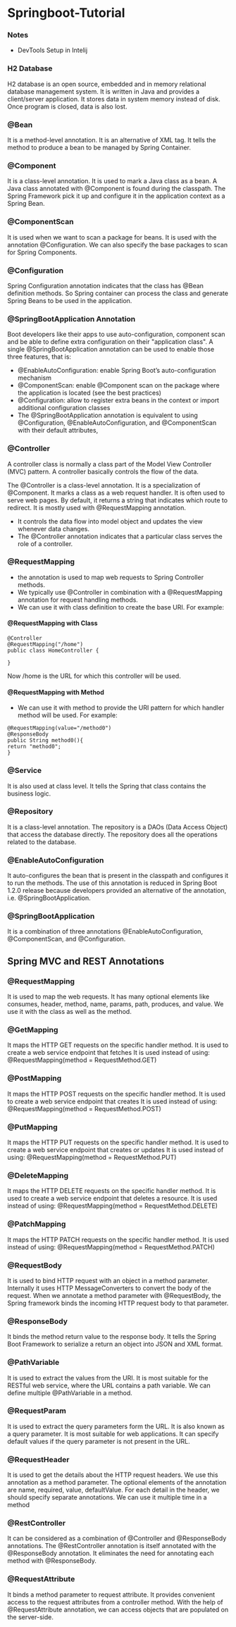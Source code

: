 # Springboot-Tutorial


### Notes 

- DevTools Setup in Intelij

### H2 Database
H2 database is an open source, embedded and in memory relational database management system. It is written in Java and provides a client/server application. It stores data in system memory instead of disk. Once program is closed, data is also lost.

### @Bean
It is a method-level annotation. It is an alternative of XML <bean> tag. It tells the method to produce a bean to be managed by Spring Container.

### @Component

It is a class-level annotation. It is used to mark a Java class as a bean. A Java class annotated with @Component is found during the classpath. The Spring Framework pick it up and configure it in the application context as a Spring Bean.

### @ComponentScan
It is used when we want to scan a package for beans. It is used with the annotation @Configuration. We can also specify the base packages to scan for Spring Components.

### @Configuration

Spring Configuration annotation indicates that the class has @Bean definition methods. So Spring container can process the class and generate Spring Beans to be used in the application.

### @SpringBootApplication Annotation
Boot developers like their apps to use auto-configuration, component scan and be able to define extra configuration on their "application class". A single @SpringBootApplication annotation can be used to enable those three features, that is:

- @EnableAutoConfiguration: enable Spring Boot’s auto-configuration mechanism
- @ComponentScan: enable @Component scan on the package where the application is located (see the best practices)
- @Configuration: allow to register extra beans in the context or import additional configuration classes
- The @SpringBootApplication annotation is equivalent to using @Configuration, @EnableAutoConfiguration, and @ComponentScan with their default attributes,

### @Controller

A controller class is normally a class part of the Model View Controller (MVC) pattern. A controller basically controls the flow of the data.

The @Controller is a class-level annotation. It is a specialization of @Component. It marks a class as a web request handler. It is often used to serve web pages. By default, it returns a string that indicates which route to redirect. It is mostly used with @RequestMapping annotation.

- It controls the data flow into model object and updates the view whenever data changes.
- The @Controller annotation indicates that a particular class serves the role of a controller.


### @RequestMapping

- the annotation is used to map web requests to Spring Controller methods.
- We typically use @Controller in combination with a @RequestMapping annotation for request handling methods.
- We can use it with class definition to create the base URI. For example:

#### @RequestMapping with Class
```
@Controller
@RequestMapping("/home")
public class HomeController {

}
```
Now /home is the URL for which this controller will be used. 

#### @RequestMapping with Method

- We can use it with method to provide the URI pattern for which handler method will be used. For example:

```
@RequestMapping(value="/method0")
@ResponseBody
public String method0(){
return "method0";
}
```

### @Service

It is also used at class level. It tells the Spring that class contains the business logic.

### @Repository

It is a class-level annotation. The repository is a DAOs (Data Access Object) that access the database directly. The repository does all the operations related to the database.

### @EnableAutoConfiguration

It auto-configures the bean that is present in the classpath and configures it to run the methods. The use of this annotation is reduced in Spring Boot 1.2.0 release because developers provided an alternative of the annotation, i.e. @SpringBootApplication.

### @SpringBootApplication

It is a combination of three annotations @EnableAutoConfiguration, @ComponentScan, and @Configuration.

## Spring MVC and REST Annotations

### @RequestMapping

It is used to map the web requests. It has many optional elements like consumes, header, method, name, params, path, produces, and value. We use it with the class as well as the method.

### @GetMapping
It maps the HTTP GET requests on the specific handler method. It is used to create a web service endpoint that fetches It is used instead of using: @RequestMapping(method = RequestMethod.GET)

### @PostMapping
It maps the HTTP POST requests on the specific handler method. It is used to create a web service endpoint that creates It is used instead of using: @RequestMapping(method = RequestMethod.POST)

### @PutMapping 
It maps the HTTP PUT requests on the specific handler method. It is used to create a web service endpoint that creates or updates It is used instead of using: @RequestMapping(method = RequestMethod.PUT)

### @DeleteMapping
It maps the HTTP DELETE requests on the specific handler method. It is used to create a web service endpoint that deletes a resource. It is used instead of using: @RequestMapping(method = RequestMethod.DELETE)

### @PatchMapping
It maps the HTTP PATCH requests on the specific handler method. It is used instead of using: @RequestMapping(method = RequestMethod.PATCH)

### @RequestBody
It is used to bind HTTP request with an object in a method parameter. Internally it uses HTTP MessageConverters to convert the body of the request. When we annotate a method parameter with @RequestBody, the Spring framework binds the incoming HTTP request body to that parameter.

### @ResponseBody
It binds the method return value to the response body. It tells the Spring Boot Framework to serialize a return an object into JSON and XML format.

### @PathVariable
It is used to extract the values from the URI. It is most suitable for the RESTful web service, where the URL contains a path variable. We can define multiple @PathVariable in a method.

### @RequestParam
It is used to extract the query parameters form the URL. It is also known as a query parameter. It is most suitable for web applications. It can specify default values if the query parameter is not present in the URL.

### @RequestHeader
It is used to get the details about the HTTP request headers. We use this annotation as a method parameter. The optional elements of the annotation are name, required, value, defaultValue. For each detail in the header, we should specify separate annotations. We can use it multiple time in a method

### @RestController
It can be considered as a combination of @Controller and @ResponseBody annotations. The @RestController annotation is itself annotated with the @ResponseBody annotation. It eliminates the need for annotating each method with @ResponseBody.

### @RequestAttribute
It binds a method parameter to request attribute. It provides convenient access to the request attributes from a controller method. With the help of @RequestAttribute annotation, we can access objects that are populated on the server-side.